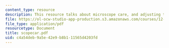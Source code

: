 ```yaml
---
content_type: resource
description: This resource talks about microscope care, and adjusting the microscope.
file: https://ol-ocw-studio-app-production.s3.amazonaws.com/courses/12-109-petrology-fall-2005/c4a54deb9a5e42e9b8b111565d4203fd_scopecar.pdf
file_type: application/pdf
resourcetype: Document
title: scopecar.pdf
uid: c4a54deb-9a5e-42e9-b8b1-11565d4203fd
---
```

